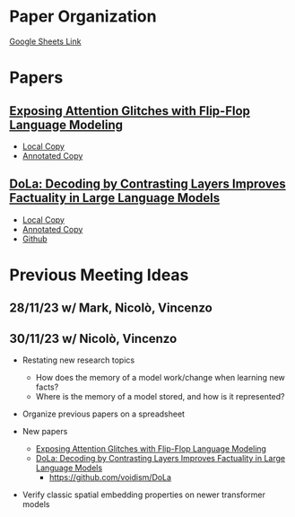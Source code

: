 # Paper Organization

[Google Sheets Link](https://docs.google.com/spreadsheets/d/13AIEp3gyqf4AO1MgAZmUANgor4021n0Bx-NNuwTvYqM/edit#gid=0)

# Papers

## [Exposing Attention Glitches with Flip-Flop Language Modeling](https://arxiv.org/abs/2306.00946)
- [Local Copy](PDFs/dola_decoding_by_contrasting_layers_improves_factuality_in_large_language_models.pdf)
- [Annotated Copy]()

## [DoLa: Decoding by Contrasting Layers Improves Factuality in Large Language Models](https://arxiv.org/abs/2309.03883)
- [Local Copy](PDFs/dola_decoding_by_contrasting_layers_improves_factuality_in_large_language_models.pdf)
- [Annotated Copy]()
- [Github](https://github.com/voidism/DoLa)

# Previous Meeting Ideas

## 28/11/23 w/ Mark, Nicolò, Vincenzo

## 30/11/23 w/ Nicolò, Vincenzo

- Restating new research topics
    - How does the memory of a model work/change when learning new facts?
    - Where is the memory of a model stored, and how is it represented?

- Organize previous papers on a spreadsheet

- New papers
    - [Exposing Attention Glitches with Flip-Flop Language Modeling](https://arxiv.org/abs/2306.00946)
    - [DoLa: Decoding by Contrasting Layers Improves Factuality in Large Language Models](https://arxiv.org/abs/2309.03883)
        - https://github.com/voidism/DoLa

- Verify classic spatial embedding properties on newer transformer models